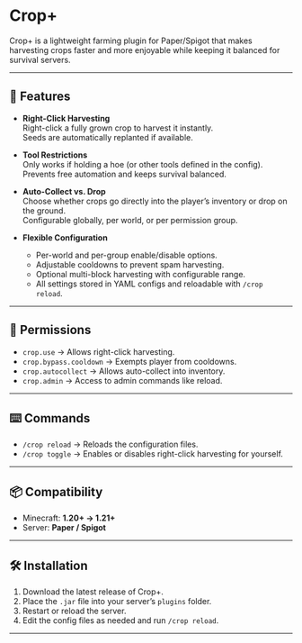 # Crop+  

Crop+ is a lightweight farming plugin for Paper/Spigot that makes harvesting crops faster and more enjoyable while keeping it balanced for survival servers.  

---

## 🌱 Features  

- **Right-Click Harvesting**  
  Right-click a fully grown crop to harvest it instantly.  
  Seeds are automatically replanted if available.  

- **Tool Restrictions**  
  Only works if holding a hoe (or other tools defined in the config).  
  Prevents free automation and keeps survival balanced.  

- **Auto-Collect vs. Drop**  
  Choose whether crops go directly into the player’s inventory or drop on the ground.  
  Configurable globally, per world, or per permission group.  

- **Flexible Configuration**  
  - Per-world and per-group enable/disable options.  
  - Adjustable cooldowns to prevent spam harvesting.  
  - Optional multi-block harvesting with configurable range.  
  - All settings stored in YAML configs and reloadable with `/crop reload`.  

---

## 🔑 Permissions  

- `crop.use` → Allows right-click harvesting.  
- `crop.bypass.cooldown` → Exempts player from cooldowns.  
- `crop.autocollect` → Allows auto-collect into inventory.  
- `crop.admin` → Access to admin commands like reload.  

---

## ⌨️ Commands  

- `/crop reload` → Reloads the configuration files.  
- `/crop toggle` → Enables or disables right-click harvesting for yourself.  

---

## 📦 Compatibility  

- Minecraft: **1.20+ → 1.21+**  
- Server: **Paper / Spigot**  

---

## 🛠️ Installation  

1. Download the latest release of Crop+.  
2. Place the `.jar` file into your server’s `plugins` folder.  
3. Restart or reload the server.  
4. Edit the config files as needed and run `/crop reload`.  

---
